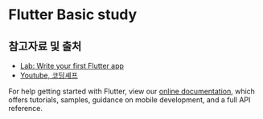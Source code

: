 # Flutter Basic study

## 참고자료 및 출처

- [Lab: Write your first Flutter app](https://flutter.dev/docs/get-started/codelab)
- [Youtube, 코딩셰프](https://www.youtube.com/channel/UC_2ge45JCuJH1z6VYt4iCgQ)

For help getting started with Flutter, view our
[online documentation](https://flutter.dev/docs), which offers tutorials,
samples, guidance on mobile development, and a full API reference.
